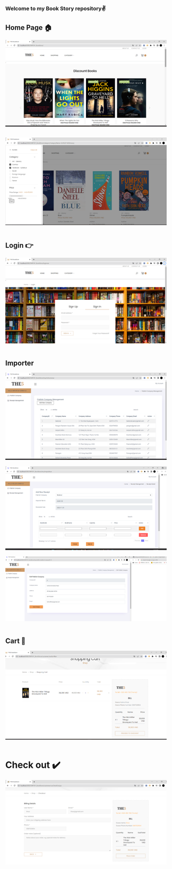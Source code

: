 ### Welcome to my Book Story repository✌️
## Home Page 🏠 
![](https://github.com/go-now146/the5/blob/main/Picture/1a.png)
  &emsp; 

![](https://github.com/go-now146/the5/blob/main/Picture/2.png)
  &emsp; 
  &emsp; 

## Login 👉
![](https://github.com/go-now146/the5/blob/main/Picture/Screenshot_20221121_102851.png)
  &emsp; 
  &emsp; 
## Importer
![](https://github.com/go-now146/the5/blob/main/Picture/Screenshot_20221121_103000.png)
  &emsp; 
![](https://github.com/go-now146/the5/blob/main/Picture/Screenshot_20221121_103025.png)
  &emsp; 
![](https://github.com/go-now146/the5/blob/main/Picture/Screenshot_20221121_103036.png)
  &emsp; 
  &emsp; 
## Cart ️🛒
![](https://github.com/go-now146/the5/blob/main/Picture/Screenshot_20221121_103130.png)
  &emsp; 
  # Check out ✔️
![](https://github.com/go-now146/the5/blob/main/Picture/Screenshot_20221121_103211.png)


  









